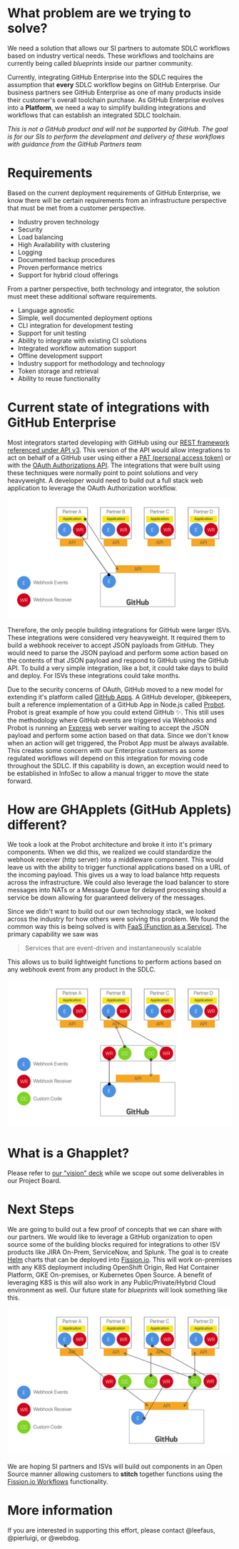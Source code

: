 # What problem are we trying to solve?
We need a solution that allows our SI partners to automate SDLC workflows based on industry vertical needs.  These workflows and toolchains are currently being called _blueprints_ inside our partner community.  

Currently, integrating GitHub Enterprise into the SDLC requires the assumption that **every** SDLC workflow begins on GitHub Enterprise.  Our business partners see GitHub Enterprise as one of many products inside their customer's overall toolchain purchase.  As GitHub Enterprise evolves into a **Platform**, we need a way to simplify building integrations and workflows that can establish an integrated SDLC toolchain.

_This is not a GitHub product and will not be supported by GitHub.  The goal is for our SIs to perform the development and delivery of these workflows with guidance from the GitHub Partners team_

# Requirements
Based on the current deployment requirements of GitHub Enterprise, we know there will be certain requirements from an infrastructure perspective that must be met from a customer perspective.

- Industry proven technology
- Security
- Load balancing
- High Availability with clustering
- Logging
- Documented backup procedures
- Proven performance metrics
- Support for hybrid cloud offerings

From a partner perspective, both technology and integrator, the solution must meet these additional software requirements.

- Language agnostic
- Simple, well documented deployment options
- CLI integration for development testing
- Support for unit testing
- Ability to integrate with existing CI solutions
- Integrated workflow automation support
- Offline development support
- Industry support for methodology and technology
- Token storage and retrieval
- Ability to reuse functionality


# Current state of integrations with GitHub Enterprise
Most integrators started developing with GitHub using our [REST framework referenced under API v3](https://developer.github.com/v3/).  This version of the API would allow integrations to act on behalf of a GitHub user using either a [PAT (personal access token)](https://developer.github.com/v3/auth/#via-oauth-tokens) or with the [OAuth Authorizations API](https://developer.github.com/v3/oauth_authorizations/#create-a-new-authorization).  The integrations that were built using these techniques were normally point to point solutions and very heavyweight.  A developer would need to build out a full stack web application to leverage the OAuth Authorization workflow.

![](images/Current.png)

Therefore, the only people building integrations for GitHub were larger ISVs.  These integrations were considered very heavyweight.  It required them to build a webhook receiver to accept JSON payloads from GitHub.  They would need to parse the JSON payload and perform some action based on the contents of that JSON payload and respond to GitHub using the GitHub API.  To build a very simple integration, like a bot, it could take days to build and deploy.  For ISVs these integrations could take months.  

Due to the security concerns of OAuth, GitHub moved to a new model for extending it's platform called [GitHub Apps](https://developer.github.com/apps/building-github-apps/).  A GitHub developer, @bkeepers, built a reference implementation of a GitHub App in Node.js called [Probot](https://github.com/probot/probot).  Probot is great example of how you could extend GitHub :sparkles:.  This still uses the methodology where GitHub events are triggered via Webhooks and Probot is running an [Express](https://expressjs.com/) web server waiting to accept the JSON payload and perform some action based on that data.  Since we don't know when an action will get triggered, the Probot App must be always available.  This creates some concern with our Enterprise customers as some regulated workflows will depend on this integration for moving code throughout the SDLC.  If this capability is down, an exception would need to be established in InfoSec to allow a manual trigger to move the state forward.  

# How are **GHApplets** (GitHub Applets) different?
We took a look at the Probot architecture and broke it into it's primary components.  When we did this, we realized we could standardize the webhook receiver (http server) into a middleware component.  This would leave us with the ability to trigger functional applications based on a URL of the incoming payload.  This gives us a way to load balance http requests across the infrastructure.  We could also leverage the load balancer to store messages into NATs or a Message Queue for delayed processing should a service be down allowing for guaranteed delivery of the messages.  

Since we didn't want to build out our own technology stack, we looked across the industry for how others were solving this problem.  We found the common way this is being solved is with [FaaS (Function as a Service)](https://stackify.com/function-as-a-service-serverless-architecture/).  The primary capability we saw was

> Services that are event-driven and instantaneously scalable

This allows us to build lightweight functions to perform actions based on any webhook event from any product in the SDLC.

![](images/FuturePoint2Point.png)

# What is a Ghapplet?
Please refer to [our "vision" deck](vision/GitHubAppletsVisionDeck.pdf) while we scope out some deliverables in our Project Board.

# Next Steps
We are going to build out a few proof of concepts that we can share with our partners.  We would like to leverage a GitHub organization to open source some of the building blocks required for integrations to other ISV products like JIRA On-Prem, ServiceNow, and Splunk.  The goal is to create [Helm](https://helm.sh/) charts that can be deployed into [Fission.io](https://fission.io/).  This will work on-premises with any K8S deployment including OpenShift Origin, Red Hat Container Platform, GKE On-premises, or Kubernetes Open Source.  A benefit of leveraging K8S is this will also work in any Public/Private/Hybrid Cloud environment as well.  Our future state for _blueprints_ will look something like this.

![](images/FutureWorkflow.png)

We are hoping SI partners and ISVs will build out components in an Open Source manner allowing customers to **stitch** together functions using the [Fission.io Workflows](https://fission.io/workflows/) functionality.

# More information
If you are interested in supporting this effort, please contact @leefaus, @pierluigi, or @webdog.
